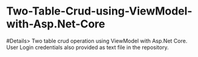 # Two-Table-Crud-using-ViewModel-with-Asp.Net-Core

#Details> Two table crud operation using ViewModel with Asp.Net Core. User Login credentials also provided as text file in the repository.
